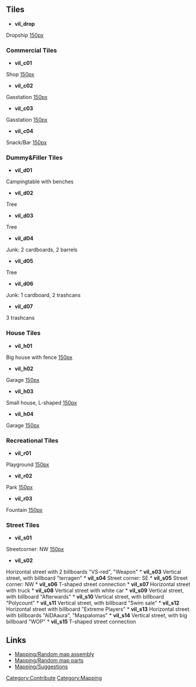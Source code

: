 ## Tiles

- **vil_drop**

Dropship
[150px](image:village_drop2.jpg "wikilink")

### Commercial Tiles

- **vil_c01**

Shop
[150px](image:village_c01_Shop.jpg "wikilink")

- **vil_c02**

Gasstation
[150px](image:village_c02_Gasstation-RedWhite.jpg "wikilink")

- **vil_c03**

Gasstation
[150px](image:village_c03_Gasstation-White.jpg "wikilink")

- **vil_c04**

Snack/Bar
[150px](image:village_c04_SnackBar.jpg "wikilink")

### Dummy&Filler Tiles

- **vil_d01**

Campingtable with benches

- **vil_d02**

Tree

- **vil_d03**

Tree

- **vil_d04**

Junk: 2 cardboards, 2 barrels

- **vil_d05**

Tree

- **vil_d06**

Junk: 1 cardboard, 2 trashcans

- **vil_d07**

3 trashcans

### House Tiles

- **vil_h01**

Big house with fence
[150px](image:village_h01_BigHouse.jpg "wikilink")

- **vil_h02**

Garage
[150px](image:village_h02_Garage.jpg "wikilink")

- **vil_h03**

Small house, L-shaped
[150px](image:village_h03_SmallHouse.jpg "wikilink")

- **vil_h04**

Garage
[150px](image:village_h04_Garage.jpg "wikilink")

### Recreational Tiles

- **vil_r01**

Playground
[150px](image:village_r01_Playground.jpg "wikilink")

- **vil_r02**

Park
[150px](image:village_r02_Park.jpg "wikilink")

- **vil_r03**

Fountain
[150px](image:village_r03_Fountain.jpg "wikilink")

### Street Tiles

- **vil_s01**

Streetcorner: NW
[150px](image:village_s01_Streetcorner.jpg "wikilink")

- **vil_s02**

Horizontal street with 2 billboards "VS-red", "Weapon"
\* **vil_s03** Vertical street, with billboard "terragen"
\* **vil_s04** Street corner: SE
\* **vil_s05** Street corner: NW
\* **vil_s06** T-shaped street connection
\* **vil_s07** Horizontal street with truck
\* **vil_s08** Vertical street with white car
\* **vil_s09** Vertical street, with billboard "Afterwards"
\* **vil_s10** Vertical street, with billboard "Polycount"
\* **vil_s11** Vertical street, with billboard "Swim sale"
\* **vil_s12** Horizontal street with billboard "Extreme Players"
\* **vil_s13** Horizontal street with billboards "AIDAaura",
"Maspalomas"
\* **vil_s14** Vertical street, with big billboard "WOP"
\* **vil_s15** T-shaped street connection

## Links

- [Mapping/Random map assembly](Mapping/Random_map_assembly "wikilink")
- [Mapping/Random map parts](Mapping/Random_map_parts "wikilink")
- [Mapping/Suggestions](Mapping/Suggestions "wikilink")

[Category:Contribute](Category:Contribute "wikilink")
[Category:Mapping](Category:Mapping "wikilink")